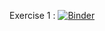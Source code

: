 Exercise 1 : [![Binder](https://mybinder.org/badge_logo.svg)](https://mybinder.org/v2/gh/vkmb/cv/main?labpath=Exercise%201%2Fexercise_1.ipynb)